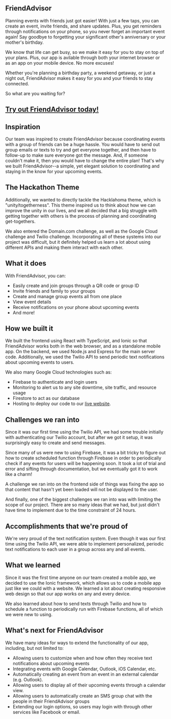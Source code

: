 ## FriendAdvisor
Planning events with friends just got easier! With just a few taps, you can create an event, invite friends, and share updates. Plus, you get reminders through notifications on your phone, so you never forget an important event again! Say goodbye to forgetting your significant other's anniversary or your mother's birthday.

We know that life can get busy, so we make it easy for you to stay on top of your plans. Plus, our app is avilable through both your internet browser or as an app on your mobile device. No more excuses!

Whether you're planning a birthday party, a weekend getaway, or just a night out, FriendAdvisor makes it easy for you and your friends to stay connected.

So what are you waiting for? 
## [Try out FriendAdvisor today!](https://friendadvisor.tech)

## Inspiration
Our team was inspired to create FriendAdvisor because coordinating events with a group of friends can be a huge hassle. You would have to send out group emails or texts to try and get everyone together, and then have to follow-up to make sure everyone got the message. And, if someone couldn't make it, then you would have to change the entire plan! 
That's why we built FriendAdvisor--a simple, yet elegant solution to coordinating and staying in the know for your upcoming events. 

## The Hackathon Theme
Additionally, we wanted to directly tackle the Hacklahoma theme, which is "unity/togetherness". This theme inspired us to think about how we can improve the unity in our lives, and we all decided that a big struggle with getting together with others is the process of planning and coordinating get-togethers.

We also entered the Domain.com challenge, as well as the Google Cloud challenge and Twilio challenge. Incorporating all of these systems into our project was difficult, but it definitely helped us learn a lot about using different APIs and making them interact with each other.

## What it does
With FriendAdvisor, you can:
- Easily create and join groups through a QR code or group ID
- Invite friends and family to your groups
- Create and manage group events all from one place
- View event details
- Receive  notifications on your phone about upcoming events
- And more!

## How we built it
We built the frontend using React with TypeScript, and Ionic so that FriendAdvisor works both in the web browser, and as a standalone mobile app.
On the backend, we used Node.js and Express for the main server code. Additionally, we used the Twilio API to send periodic text notifications about upcoming events to users.

We also many Google Cloud technologies such as:
- Firebase to authenticate and login users
- Monitoring to alert us to any site downtime, site traffic, and resource usage
- Firestore to act as our database
- Hosting to deploy our code to our [live website](https://friendadvisor.tech). 

## Challenges we ran into
Since it was our first time using the Twilio API, we had some trouble initially with authenticating our Twilio account, but after we got it setup, it was surprisingly easy to create and send messages.

Since many of us were new to using Firebase, it was a bit tricky to figure out how to create scheduled function through Firebase in order to periodically check if any events for users will be happening soon. It took a lot of trial and error and sifting through documentation, but we eventually got it to work like a charm!

A challenge we ran into on the frontend side of things was fixing the app so that content that hasn't yet been loaded will not be displayed to the user.

And finally, one of the biggest challenges we ran into was with limiting the scope of our project. There are so many ideas that we had, but just didn't have time to implement due to the time constraint of 24 hours.

## Accomplishments that we're proud of
We're very proud of the text notification system. Even though it was our first time using the Twilio API, we were able to implement personalized, periodic text notifications to each user in a group across any and all events.

## What we learned
Since it was the first time anyone on our team created a mobile app, we decided to use the Ionic framework, which allows us to code a mobile app just like we could with a website. We learned a lot about creating responsive web design so that our app works on any and every device.

We also learned about how to send texts through Twilio and how to schedule a function to periodically run with Firebase functions, all of which we were new to using.

## What's next for FriendAdvisor
We have many ideas for ways to extend the functionality of our app, including, but not limited to:
- Allowing users to customize when and how often they receive text notifications about upcoming events
- Integrating events with Google Calendar, Outlook, iOS Calendar, etc.
- Automatically creating an event from an event in an external calendar (e.g. Outlook).
- Allowing users to display all of their upcoming events through a calendar view. 
- Allowing users to automatically create an SMS group chat with the people in their FriendAdvisor groups
- Extending our login options, so users may login with through other services like Facebook or email.
